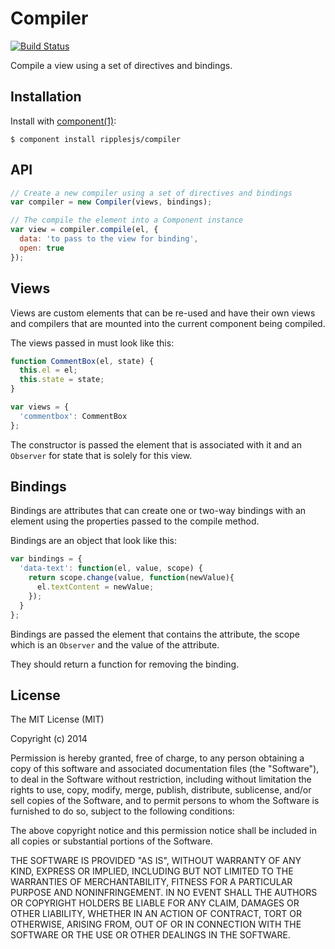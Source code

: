
# Compiler

[![Build Status](https://travis-ci.org/ripplejs/compiler.png?branch=master)](https://travis-ci.org/ripplejs/compiler)

  Compile a view using a set of directives and bindings.

## Installation

  Install with [component(1)](http://component.io):

    $ component install ripplesjs/compiler

## API

```js
// Create a new compiler using a set of directives and bindings
var compiler = new Compiler(views, bindings);

// The compile the element into a Component instance
var view = compiler.compile(el, {
  data: 'to pass to the view for binding',
  open: true
});
```

## Views

Views are custom elements that can be re-used and have their own views
and compilers that are mounted into the current component being compiled.

The views passed in must look like this:

```js
function CommentBox(el, state) {
  this.el = el;
  this.state = state;
}

var views = {
  'commentbox': CommentBox
};
```

The constructor is passed the element that is associated with it and an `Observer`
for state that is solely for this view.

## Bindings

  Bindings are attributes that can create one or two-way bindings with an element
  using the properties passed to the compile method.

  Bindings are an object that look like this:

```js
var bindings = {
  'data-text': function(el, value, scope) {
    return scope.change(value, function(newValue){
      el.textContent = newValue;
    });
  }
};
```

  Bindings are passed the element that contains the attribute, the scope which is
  an `Observer` and the value of the attribute.

  They should return a function for removing the binding.

## License

  The MIT License (MIT)

  Copyright (c) 2014 <copyright holders>

  Permission is hereby granted, free of charge, to any person obtaining a copy
  of this software and associated documentation files (the "Software"), to deal
  in the Software without restriction, including without limitation the rights
  to use, copy, modify, merge, publish, distribute, sublicense, and/or sell
  copies of the Software, and to permit persons to whom the Software is
  furnished to do so, subject to the following conditions:

  The above copyright notice and this permission notice shall be included in
  all copies or substantial portions of the Software.

  THE SOFTWARE IS PROVIDED "AS IS", WITHOUT WARRANTY OF ANY KIND, EXPRESS OR
  IMPLIED, INCLUDING BUT NOT LIMITED TO THE WARRANTIES OF MERCHANTABILITY,
  FITNESS FOR A PARTICULAR PURPOSE AND NONINFRINGEMENT. IN NO EVENT SHALL THE
  AUTHORS OR COPYRIGHT HOLDERS BE LIABLE FOR ANY CLAIM, DAMAGES OR OTHER
  LIABILITY, WHETHER IN AN ACTION OF CONTRACT, TORT OR OTHERWISE, ARISING FROM,
  OUT OF OR IN CONNECTION WITH THE SOFTWARE OR THE USE OR OTHER DEALINGS IN
  THE SOFTWARE.